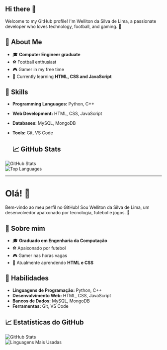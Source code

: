 ## Hi there 👋

<!--
**wellitondasilvadelima/wellitondasilvadelima** is a ✨ _special_ ✨ repository because its `README.md` (this file) appears on your GitHub profile.

Here are some ideas to get you started:

- 🔭 I’m currently working on ...
- 🌱 I’m currently learning ...
- 👯 I’m looking to collaborate on ...
- 🤔 I’m looking for help with ...
- 💬 Ask me about ...
- 📫 How to reach me: ...
- 😄 Pronouns: ...
- ⚡ Fun fact: ...
-->
Welcome to my GitHub profile! I'm Welliton da Silva de Lima, a passionate developer who loves technology, football, and gaming. 🚀  

## 🌟 About Me  
- 🎓 **Computer Engineer graduate**  
- ⚽ Football enthusiast  
- 🎮 Gamer in my free time  
- 🌱 Currently learning **HTML, CSS and JavaScript**  

## 🔧 Skills  
- **Programming Languages:** Python, C++  
- **Web Development:** HTML, CSS, JavaScript  
- **Databases:** MySQL, MongoDB  
- **Tools:** Git, VS Code

  ## 📈 GitHub Stats  
![GitHub Stats](https://github-readme-stats.vercel.app/api?username=yourusername&show_icons=true&theme=radical)  
![Top Languages](https://github-readme-stats.vercel.app/api/top-langs/?username=yourusername&layout=compact&theme=radical)  

 
<!--
## 📫 Contact Me  
- 💼 [LinkedIn](https://linkedin.com/in/yourprofile)  
- 📧 Email: your.email@example.com  

---

⭐ Feel free to explore my repositories and connect with me. Let's build something amazing together! 😊
-->

---

# Olá! 👋  
Bem-vindo ao meu perfil no GitHub! Sou Welliton da Silva de Lima, um desenvolvedor apaixonado por tecnologia, futebol e jogos. 🚀  

## 🌟 Sobre mim  
- 🎓 **Graduado em Engenharia da Computação**  
- ⚽ Apaixonado por futebol  
- 🎮 Gamer nas horas vagas  
- 🌱 Atualmente aprendendo **HTML e CSS**  

## 🔧 Habilidades  
- **Linguagens de Programação:** Python, C++  
- **Desenvolvimento Web:** HTML, CSS, JavaScript
- **Bancos de Dados:** MySQL, MongoDB  
- **Ferramentas:** Git, VS Code

## 📈 Estatísticas do GitHub  
![GitHub Stats](https://github-readme-stats.vercel.app/api?username=seuusuario&show_icons=true&theme=radical)  
![Linguagens Mais Usadas](https://github-readme-stats.vercel.app/api/top-langs/?username=seuusuario&layout=compact&theme=radical) 

